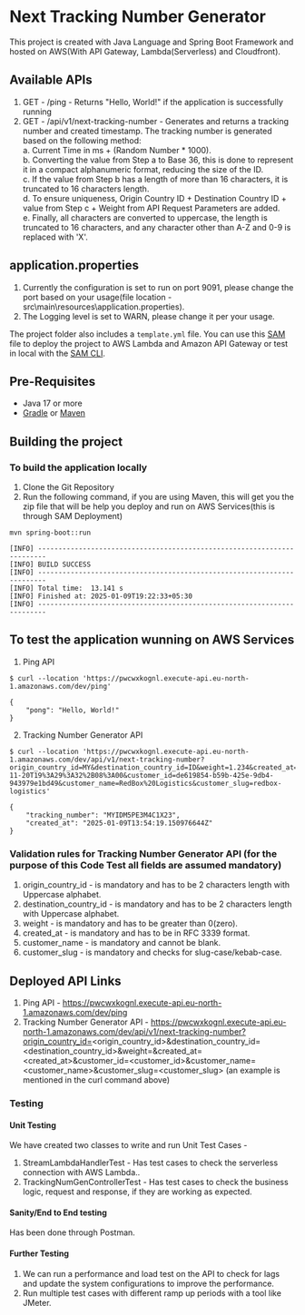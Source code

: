 # Next Tracking Number Generator
This project is created with Java Language and Spring Boot Framework and hosted on AWS(With API Gateway, Lambda(Serverless) and Cloudfront).

## Available APIs
1. GET - /ping - Returns "Hello, World!" if the application is successfully running  
2. GET - /api/v1/next-tracking-number - Generates and returns a tracking number and created timestamp. The tracking number is generated based on the following method:  
    a. Current Time in ms + (Random Number * 1000).  
    b. Converting the value from Step a to Base 36, this is done to represent it in a compact alphanumeric format, reducing the size of the ID.  
    c. If the value from Step b has a length of more than 16 characters, it is truncated to 16 characters length.  
    d. To ensure uniqueness, Origin Country ID + Destination Country ID + value from Step c + Weight from API Request Parameters are added.  
    e. Finally, all characters are converted to uppercase, the length is truncated to 16 characters, and any character other than A-Z and 0-9 is replaced with 'X'.


## application.properties
1. Currently the configuration is set to run on port 9091, please change the port based on your usage(file location - src\main\resources\application.properties).
2. The Logging level is set to WARN, please change it per your usage.

The project folder also includes a `template.yml` file. You can use this [SAM](https://github.com/awslabs/serverless-application-model) file to deploy the project to AWS Lambda and Amazon API Gateway or test in local with the [SAM CLI](https://github.com/awslabs/aws-sam-cli). 

## Pre-Requisites
* Java 17 or more
* [Gradle](https://gradle.org/) or [Maven](https://maven.apache.org/)

## Building the project
### To build the application locally
1. Clone the Git Repository
2. Run the following command, if you are using Maven, this will get you the zip file that will be help you deploy and run on AWS Services(this is through SAM Deployment)

```
mvn spring-boot::run

[INFO] ------------------------------------------------------------------------
[INFO] BUILD SUCCESS
[INFO] ------------------------------------------------------------------------
[INFO] Total time:  13.141 s
[INFO] Finished at: 2025-01-09T19:22:33+05:30
[INFO] ------------------------------------------------------------------------
```

## To test the application wunning on AWS Services

1. Ping API

```
$ curl --location 'https://pwcwxkognl.execute-api.eu-north-1.amazonaws.com/dev/ping'

{
    "pong": "Hello, World!"
}

```

2. Tracking Number Generator API

```
$ curl --location 'https://pwcwxkognl.execute-api.eu-north-1.amazonaws.com/dev/api/v1/next-tracking-number?origin_country_id=MY&destination_country_id=ID&weight=1.234&created_at=2018-11-20T19%3A29%3A32%2B08%3A00&customer_id=de619854-b59b-425e-9db4-943979e1bd49&customer_name=RedBox%20Logistics&customer_slug=redbox-logistics'

{
    "tracking_number": "MYIDM5PE3M4C1X23",
    "created_at": "2025-01-09T13:54:19.150976644Z"
}
```

### Validation rules for Tracking Number Generator API (for the purpose of this Code Test all fields are assumed mandatory)
1. origin_country_id  - is mandatory and has to be 2 characters length with Uppercase alphabet.
2. destination_country_id  - is mandatory and has to be 2 characters length with Uppercase alphabet.
3. weight - is mandatory and has to be greater than 0(zero).
4. created_at - is mandatory and has to be in RFC 3339 format.
5. customer_name - is mandatory and cannot be blank.
6. customer_slug - is mandatory and checks for slug-case/kebab-case.

## Deployed API Links
1. Ping API - https://pwcwxkognl.execute-api.eu-north-1.amazonaws.com/dev/ping
2. Tracking Number Generator API - https://pwcwxkognl.execute-api.eu-north-1.amazonaws.com/dev/api/v1/next-tracking-number?origin_country_id=<origin_country_id>&destination_country_id=<destination_country_id>&weight=<weight>&created_at=<created_at>&customer_id=<customer_id>&customer_name=<customer_name>&customer_slug=<customer_slug> (an example is mentioned in the curl command above)

### Testing
#### Unit Testing
We have created two classes to write and run Unit Test Cases -
1. StreamLambdaHandlerTest - Has test cases to check the serverless connection with AWS Lambda..
2. TrackingNumGenControllerTest - Has test cases to check the business logic, request and response, if they are working as expected.

#### Sanity/End to End testing
Has been done through Postman.

#### Further Testing
1. We can run a performance and load test on the API to check for lags and update the system configurations to improve the performance.
2. Run multiple test cases with different ramp up periods with a tool like JMeter.